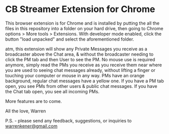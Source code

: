 # CB Streamer Extension for Chrome

This browser extension is for Chrome and is installed by putting the all the files in this repository into a folder on your hard drive, then going to Chrome options > More tools > Extensions. With developer mode enabled, click the button "load unpacked" and select the aforementioned folder.

atm, this extension will show any Private Messages you receive as a broadcaster above the Chat area, & without the broadcaster needing to click the PM tab and then User to see the PM. No mouse use is required anymore, simply read the PMs you receive as you receive them near where you are used to seeing chat messages already, without lifting a finger or touching your computer or mouse in any way. PMs have an orange background, regular chat messages have a yellow one. If you have a PM tab open, you see PMs from other users & public chat messages. If you have the Chat tab open, you see all incoming PMs.

More features are to come.

All the love,
Warren

P.S. - please send any feedback, suggestions, or inquiries to warrenkener@gmail.com
